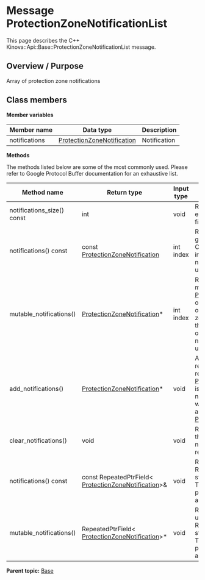 # Message ProtectionZoneNotificationList

This page describes the C++ Kinova::Api::Base::ProtectionZoneNotificationList message.

## Overview / Purpose

Array of protection zone notifications

## Class members

 **Member variables** 

|Member name|Data type|Description|
|-----------|---------|-----------|
|notifications| [ProtectionZoneNotification](msg_Base_ProtectionZoneNotification.md#)|Notification|

 **Methods** 

The methods listed below are some of the most commonly used. Please refer to Google Protocol Buffer documentation for an exhaustive list.

|Method name|Return type|Input type|Description|
|-----------|-----------|----------|-----------|
|notifications\_size\(\) const|int|void|Returns the number of elements currently in the field.|
|notifications\(\) const|const [ProtectionZoneNotification](msg_Base_ProtectionZoneNotification.md#)|int index|Returns the element at the given zero-based index. Calling this method with index outside of \[0, notifications\_size\(\)\) yields undefined behavior.|
|mutable\_notifications\(\)| [ProtectionZoneNotification](msg_Base_ProtectionZoneNotification.md#)\*|int index|Returns a pointer to the mutable [ProtectionZoneNotification](msg_Base_ProtectionZoneNotification.md#) object that stores the value of the element at the given zero-based index. Calling this method with index outside of \[0, notifications\_size\(\)\) yields undefined behavior.|
|add\_notifications\(\)| [ProtectionZoneNotification](msg_Base_ProtectionZoneNotification.md#)\*|void|Adds a new element and returns a pointer to it. The returned [ProtectionZoneNotification](msg_Base_ProtectionZoneNotification.md#) is mutable and will have none of its fields set \(i.e. it will be identical to a newly-allocated [ProtectionZoneNotification](msg_Base_ProtectionZoneNotification.md#)\).|
|clear\_notifications\(\)|void|void|Removes all elements from the field. After calling this, notifications\_size\(\) will return zero.|
|notifications\(\) const|const RepeatedPtrField< [ProtectionZoneNotification](msg_Base_ProtectionZoneNotification.md#)\>&|void|Returns the underlying RepeatedPtrField that stores the field's elements. This container class provides STL-like iterators and other methods.|
|mutable\_notifications\(\)|RepeatedPtrField< [ProtectionZoneNotification](msg_Base_ProtectionZoneNotification.md#)\>\*|void|Returns a pointer to the underlying mutable RepeatedPtrField that stores the field's elements. This container class provides STL-like iterators and other methods.|

**Parent topic:** [Base](../references/summary_Base.md)

